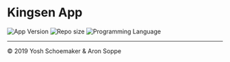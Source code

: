 # Kingsen App
![App Version](https://img.shields.io/badge/Version-1.1-lightgrey.svg) ![Repo size](https://img.shields.io/github/repo-size/yoshschoemaker/kingsen.svg) ![Programming Language](https://img.shields.io/github/languages/top/yoshschoemaker/kingsen.svg)
___


&copy; 2019 Yosh Schoemaker & Aron Soppe